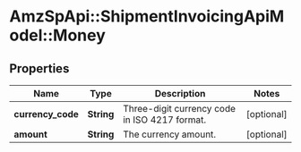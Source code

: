 # AmzSpApi::ShipmentInvoicingApiModel::Money

## Properties
Name | Type | Description | Notes
------------ | ------------- | ------------- | -------------
**currency_code** | **String** | Three-digit currency code in ISO 4217 format. | [optional] 
**amount** | **String** | The currency amount. | [optional] 


